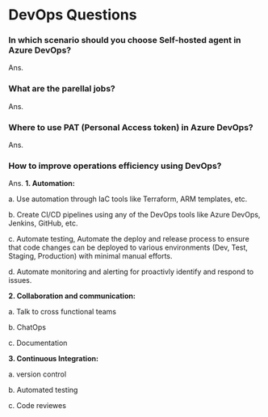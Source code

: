 # DevOps Questions

### In which scenario should you choose Self-hosted agent in Azure DevOps?

Ans.

### What are the parellal jobs?

Ans.

### Where to use PAT (Personal Access token) in Azure DevOps?

Ans.

### How to improve operations efficiency using DevOps?

Ans. **1. Automation:**

a. Use automation through IaC tools like Terraform, ARM templates, etc.

b. Create CI/CD pipelines using any of the DevOps tools like Azure DevOps, Jenkins, GitHub, etc.

c. Automate testing, Automate the deploy and release process to ensure that code changes can be deployed to various environments (Dev, Test, Staging, Production) with minimal manual efforts.

d. Automate monitoring and alerting for proactivly identify and respond to issues.

**2. Collaboration and communication:**

a. Talk to cross functional teams

b. ChatOps

c. Documentation

**3. Continuous Integration:**

a. version control

b. Automated testing

c. Code reviewes








